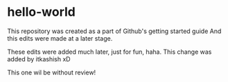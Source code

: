 # hello-world
This repository was created as a part of Github's getting started guide
And this edits were made at a later stage.

These edits were added much later, just for fun, haha. 
This change was added by itkashish xD

This one wil be without review!
